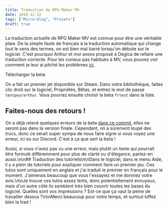 ```yaml
---
title: Traduction de RPG Maker MV
date: 2019-12-22
tags: ["Micro-blog", "Projets"]
draft: true
---
```


La traduction actuelle de RPG Maker MV est connue pour être une véritable plaie. De la simple faute de français à la traduction automatique qui change tout le sens des termes, on est bien mal barré lorsqu'on débute sur le logiciel. C'est pourquoi Arthur et moi avons proposé à Degica de refaire une traduction correcte. Pour les curieux pas habitués à MV, vous pouvez voir comment je leur ai pitché les problèmes [ici](https://gist.github.com/aureliendossantos/8d4b42203b2193555b1a222b15a65da0).

Télécharger la beta

On a fait un premier jet disponible sur Steam. Dans votre bibliothèque, faites clic droit sur le logiciel, Propriétés, Bêtas, et entrez le mot de passe `testpourarthur`. Vous pourrez ensuite choisir la beta `frtest` dans la liste.

## Faites-nous des retours !

On a déjà relevé quelques erreurs de la beta [dans ce commit](https://github.com/aureliendossantos/traduction-mv/commit/f924c3654922995debd67bb936cb43099f5c72af), elles ne seront pas dans la version finale. Cependant, on a sûrement loupé des trucs, donc ce serait super sympa de nous faire signe si vous voyez une erreur, ici ou sur Discord. C'est à ça que sert la beta !

Aussi, si vous n\'avez pas vu une erreur, mais plutôt un texte qui pourrait être formulé différemment pour plus de clarté ou d\'élégance, parlez-en aussi.\n\n## Traduction des tutoriels\n\nDans le logiciel, dans le menu Aide, il y a plein de tutoriels pour expliquer comment faire un premier jeu. Ces tutos sont uniquement en anglais et j\'ai traduit le premier en français pour le moment. J\'aimerais beaucoup que vous l\'essayiez et me donniez votre avis.\n\nJe trouve ces tutos assez lents, donc potentiellement ennuyeux, mais d\'un autre côté ils semblent très bien couvrir toutes les bases du logiciel. Quelles sont vos impressions ? Est-ce que ça vaut la peine de travailler dessus ?\n\nMerci beaucoup pour votre temps, et surtout kiffez bien la trad !
